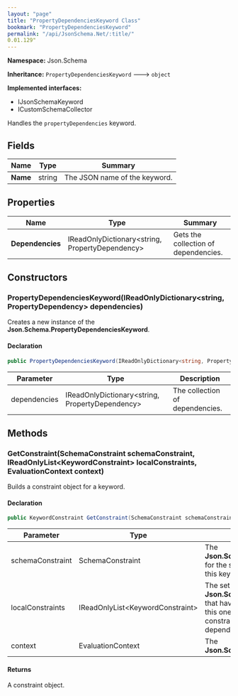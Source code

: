 ```yaml
---
layout: "page"
title: "PropertyDependenciesKeyword Class"
bookmark: "PropertyDependenciesKeyword"
permalink: "/api/JsonSchema.Net/:title/"
0.01.129"
---
```

**Namespace:** Json.Schema

**Inheritance:**
`PropertyDependenciesKeyword`
 🡒 
`object`

**Implemented interfaces:**

- IJsonSchemaKeyword
- ICustomSchemaCollector

Handles the `propertyDependencies` keyword.

## Fields

| Name | Type | Summary |
|---|---|---|
| **Name** | string | The JSON name of the keyword. |

## Properties

| Name | Type | Summary |
|---|---|---|
| **Dependencies** | IReadOnlyDictionary\<string, PropertyDependency\> | Gets the collection of dependencies. |

## Constructors

### PropertyDependenciesKeyword(IReadOnlyDictionary\<string, PropertyDependency\> dependencies)

Creates a new instance of the **Json.Schema.PropertyDependenciesKeyword**.

#### Declaration

```c#
public PropertyDependenciesKeyword(IReadOnlyDictionary<string, PropertyDependency> dependencies)
```

| Parameter | Type | Description |
|---|---|---|
| dependencies | IReadOnlyDictionary\<string, PropertyDependency\> | The collection of dependencies. |


## Methods

### GetConstraint(SchemaConstraint schemaConstraint, IReadOnlyList\<KeywordConstraint\> localConstraints, EvaluationContext context)

Builds a constraint object for a keyword.

#### Declaration

```c#
public KeywordConstraint GetConstraint(SchemaConstraint schemaConstraint, IReadOnlyList<KeywordConstraint> localConstraints, EvaluationContext context)
```

| Parameter | Type | Description |
|---|---|---|
| schemaConstraint | SchemaConstraint | The **Json.Schema.SchemaConstraint** for the schema object that houses this keyword. |
| localConstraints | IReadOnlyList\<KeywordConstraint\> | The set of other **Json.Schema.KeywordConstraint**s that have been processed prior to this one. Will contain the constraints for keyword dependencies. |
| context | EvaluationContext | The **Json.Schema.EvaluationContext**. |


#### Returns

A constraint object.

